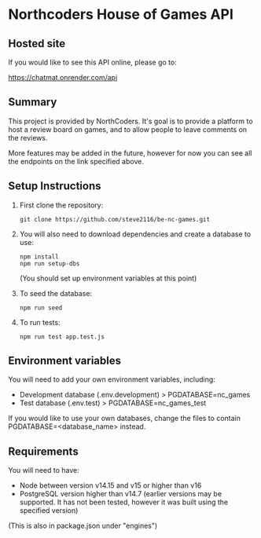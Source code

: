 # Northcoders House of Games API

## Hosted site

If you would like to see this API online, please go to:

https://chatmat.onrender.com/api

## Summary

This project is provided by NorthCoders. It's goal is to provide a platform to host a review board on games, and to allow people to leave comments on the reviews.

More features may be added in the future, however for now you can see all the endpoints on the link specified above.

## Setup Instructions

1. First clone the repository:

    ```
    git clone https://github.com/steve2116/be-nc-games.git
    ```

2. You will also need to download dependencies and create a database to use:

    ```
    npm install
    npm run setup-dbs
    ```

    (You should set up environment variables at this point)

3. To seed the database:

    ```
    npm run seed
    ```

4. To run tests:
    ```
    npm run test app.test.js
    ```

## Environment variables

You will need to add your own environment variables, including:

-   Development database (.env.development) > PGDATABASE=nc_games
-   Test database (.env.test) > PGDATABASE=nc_games_test

If you would like to use your own databases, change the files to contain PGDATABASE=<database_name> instead.

## Requirements

You will need to have:

-   Node between version v14.15 and v15 or higher than v16
-   PostgreSQL version higher than v14.7 (earlier versions may be supported. It has not been tested, however it was built using the specified version)

(This is also in package.json under "engines")
